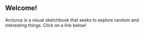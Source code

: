 ## Welcome!

Arcturus is a visual sketchbook that seeks to explore random and interesting things. Click on a link below! 



